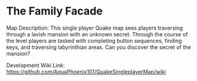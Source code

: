 # The Family Facade

Map Description: This single player Quake map sees players traversing through a lavish mansion with an unknown secret. Through the course of the level players are tasked with completing button sequences, finding keys, and traversing labyrinthian areas. Can you discover the secret of the mansion?

Development Wiki Link: https://github.com/AquaPhoenix101/QuakeSingleplayerMap/wiki 
